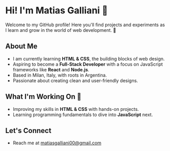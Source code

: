 <h1>Hi! I'm Matias Galliani 👋</h1>

<p>Welcome to my GitHub profile! Here you'll find projects and experiments as I learn and grow in the world of web development. 🚀</p>

<h2>About Me</h2>
<ul>
  <li>I am currently learning <strong>HTML & CSS</strong>, the building blocks of web design.</li>
  <li>Aspiring to become a <strong>Full-Stack Developer</strong> with a focus on JavaScript frameworks like <strong>React</strong> and <strong>Node.js</strong>.</li>
  <li>Based in Milan, Italy, with roots in Argentina.</li>
  <li>Passionate about creating clean and user-friendly designs.</li>
</ul>

<h2>What I'm Working On 🔧</h2>
<ul>
  <li>Improving my skills in <strong>HTML & CSS</strong> with hands-on projects.</li>
  <li>Learning programming fundamentals to dive into <strong>JavaScript</strong> next.</li>
</ul>

<h2>Let's Connect</h2>
<ul>
  <li>Reach me at <a href="mailto:matiasgalliani00@gmail.com">matiasgalliani00@gmail.com</a></li>
</ul>
